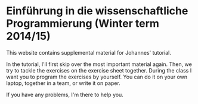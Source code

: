 Einführung in die wissenschaftliche Programmierung (Winter term 2014/15)
========================================================================

This website contains supplemental material for Johannes' tutorial.

In the tutorial, I'll first skip over the most important material again. Then, we try to tackle the exercises on the exercise sheet together. During the class I want you to program the exercises by yourself. You can do it on your own laptop, together in a team, or write it on paper.

If you have any problems, I'm there to help you.
